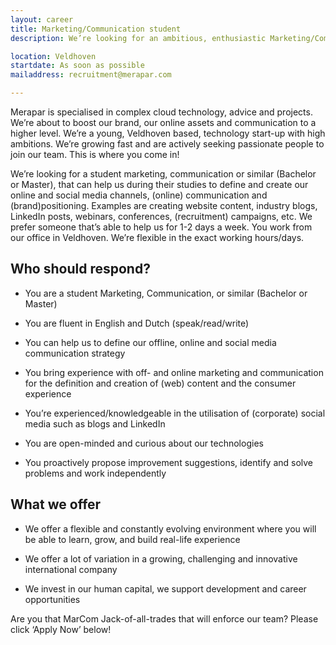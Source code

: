```yaml
---
layout: career
title: Marketing/Communication student
description: We’re looking for an ambitious, enthusiastic Marketing/Communication student that will help us to promote our Merapar brand and company to a wide(r) audience!

location: Veldhoven
startdate: As soon as possible
mailaddress: recruitment@merapar.com

---
```


Merapar is specialised in complex cloud technology, advice and projects. We’re about to boost our brand, our online assets and communication to a higher level. We’re a young, Veldhoven based, technology start-up with high ambitions. We’re growing fast and are actively seeking passionate people to join our team. This is where you come in! 

We’re looking for a student marketing, communication or similar (Bachelor or Master), that can help us during their studies to define and create our online and social media channels, (online) communication and (brand)positioning. Examples are creating website content, industry blogs, LinkedIn posts, webinars, conferences, (recruitment) campaigns, etc. We prefer someone that’s able to help us for 1-2 days a week. You work from our office in Veldhoven. We’re flexible in the exact working hours/days.

## Who should respond?
- You are a student Marketing, Communication, or similar (Bachelor or Master)

- You are fluent in English and Dutch (speak/read/write)

- You can help us to define our offline, online and social media communication strategy

- You bring experience with off- and online marketing and communication for the definition and creation of (web) content and the consumer experience

- You’re experienced/knowledgeable in the utilisation of (corporate) social media such as blogs and LinkedIn

- You are open-minded and curious about our technologies

- You proactively propose improvement suggestions, identify and solve problems and work independently

## What we offer
- We offer a flexible and constantly evolving environment where you will be able to learn, grow, and build real-life experience

- We offer a lot of variation in a growing, challenging and innovative international company

- We invest in our human capital, we support development and career opportunities

Are you that MarCom Jack-of-all-trades that will enforce our team? Please click ‘Apply Now’ below!
